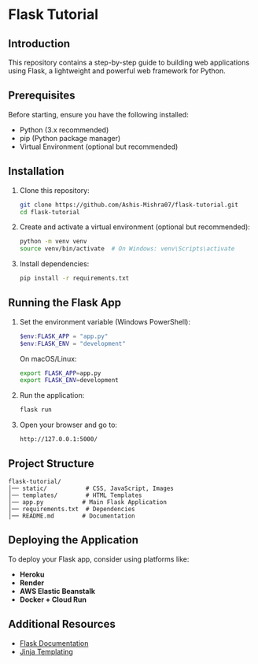 # Flask Tutorial

## Introduction
This repository contains a step-by-step guide to building web applications using Flask, a lightweight and powerful web framework for Python.

## Prerequisites
Before starting, ensure you have the following installed:
- Python (3.x recommended)
- pip (Python package manager)
- Virtual Environment (optional but recommended)

## Installation

1. Clone this repository:
   ```bash
   git clone https://github.com/Ashis-Mishra07/flask-tutorial.git
   cd flask-tutorial
   ```
2. Create and activate a virtual environment (optional but recommended):
   ```bash
   python -m venv venv
   source venv/bin/activate  # On Windows: venv\Scripts\activate
   ```
3. Install dependencies:
   ```bash
   pip install -r requirements.txt
   ```

## Running the Flask App

1. Set the environment variable (Windows PowerShell):
   ```powershell
   $env:FLASK_APP = "app.py"
   $env:FLASK_ENV = "development"
   ```
   On macOS/Linux:
   ```bash
   export FLASK_APP=app.py
   export FLASK_ENV=development
   ```

2. Run the application:
   ```bash
   flask run
   ```

3. Open your browser and go to:
   ```
   http://127.0.0.1:5000/
   ```

## Project Structure
```
flask-tutorial/
│── static/           # CSS, JavaScript, Images
│── templates/        # HTML Templates
│── app.py           # Main Flask Application
│── requirements.txt  # Dependencies
│── README.md        # Documentation
```

## Deploying the Application
To deploy your Flask app, consider using platforms like:
- **Heroku**
- **Render**
- **AWS Elastic Beanstalk**
- **Docker + Cloud Run**

## Additional Resources
- [Flask Documentation](https://flask.palletsprojects.com/)
- [Jinja Templating](https://jinja.palletsprojects.com/)